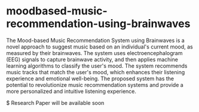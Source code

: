 # moodbased-music-recommendation-using-brainwaves

The Mood-based Music Recommendation System using Brainwaves is a novel approach to suggest music based on an individual's current mood, as measured by their brainwaves. The system uses electroencephalogram (EEG) signals to capture brainwave activity, and then applies machine learning algorithms to classify the user's mood. The system recommends music tracks that match the user's mood, which enhances their listening experience and emotional well-being. The proposed system has the potential to revolutionize music recommendation systems and provide a more personalized and intuitive listening experience.


$ Research Paper will be available soon 
